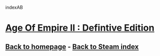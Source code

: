 indexAB

# [Age Of Empire II : Defintive Edition](AOE2Def.md)  

## [Back to homepage](/)  -  [Back to Steam index](/Steam/indexSteam.md)
